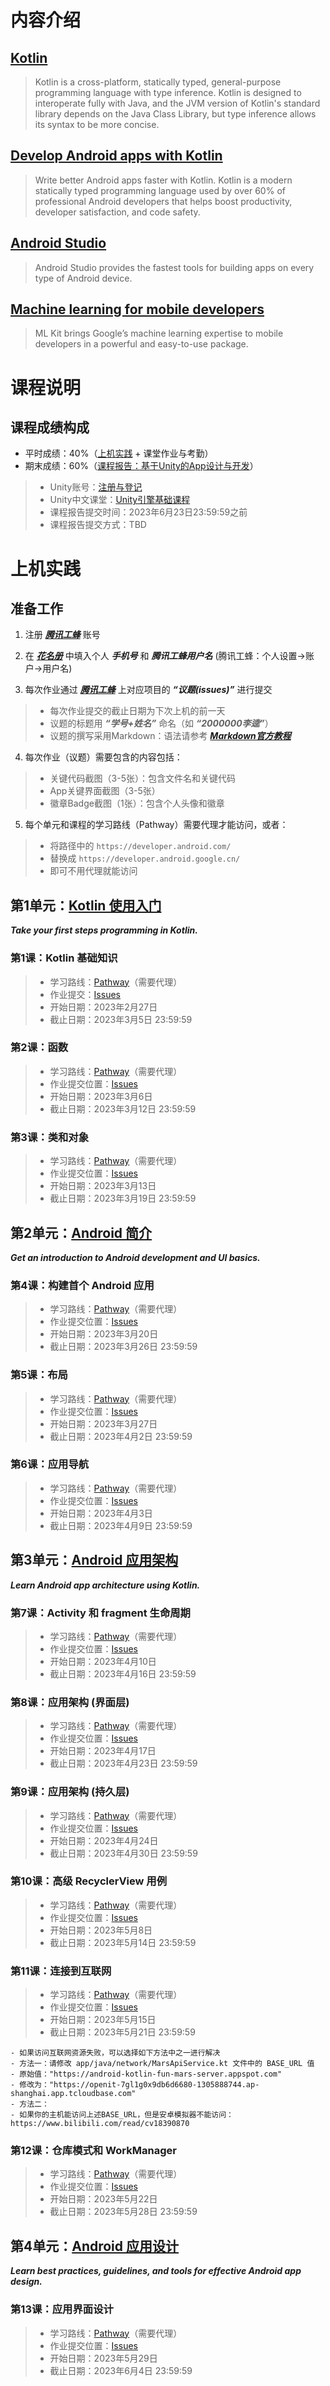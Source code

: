 # 内容介绍

## [Kotlin](https://kotlinlang.org/)

> Kotlin is a cross-platform, statically typed, general-purpose programming language with type inference. Kotlin is designed to interoperate fully with Java, and the JVM version of Kotlin's standard library depends on the Java Class Library, but type inference allows its syntax to be more concise.

## [Develop Android apps with Kotlin](https://developer.android.com/kotlin) 

> Write better Android apps faster with Kotlin. Kotlin is a modern statically typed programming language used by over 60% of professional Android developers that helps boost productivity, developer satisfaction, and code safety.

## [Android Studio](https://developer.android.com/studio) 

> Android Studio provides the fastest tools for building apps on every type of Android device.

## [Machine learning for mobile developers](https://developers.google.com/ml-kit) 

> ML Kit brings Google’s machine learning expertise to mobile developers in a powerful and easy-to-use package. 

# 课程说明
## 课程成绩构成
- 平时成绩：40%（[上机实践](https://k.nkugame.com/#/?id=%e4%b8%8a%e6%9c%ba%e5%ae%9e%e8%b7%b5) + 课堂作业与考勤）
- 期末成绩：60%（[课程报告：基于Unity的App设计与开发](https://docs.qq.com/doc/DYkV4cUlObnlEcmdZ)）
> - Unity账号：[注册与登记](https://docs.qq.com/sheet/DYmVES0JZUlRoeWJC?tab=BB08J2)
> - Unity中文课堂：[Unity引擎基础课程](https://learn.u3d.cn/campus/course/unity-ling-hang-ji-hua/introduction)
> - 课程报告提交时间：2023年6月23日23:59:59之前
> - 课程报告提交方式：TBD


# 上机实践
## 准备工作
1. 注册 ***[腾讯工蜂](https://code.tencent.com/)*** 账号

2. 在 ***[花名册](https://docs.qq.com/sheet/DYkhuUXp6eE1neURh?tab=BB08J2)*** 中填入个人 ***手机号*** 和 ***腾讯工蜂用户名*** (腾讯工蜂：个人设置->账户->用户名)

3. 每次作业通过 ***[腾讯工蜂](https://code.tencent.com/)*** 上对应项目的 ***“议题(issues)”*** 进行提交
> - 每次作业提交的截止日期为下次上机的前一天
> - 议题的标题用 ***“学号+姓名”*** 命名（如 ***“2000000李逵”***）
> - 议题的撰写采用Markdown：语法请参考 ***[Markdown官方教程](https://markdown.com.cn/basic-syntax/)***

4. 每次作业（议题）需要包含的内容包括：
> - 关键代码截图（3-5张）：包含文件名和关键代码
> - App关键界面截图（3-5张）
> - 徽章Badge截图（1张）：包含个人头像和徽章

5. 每个单元和课程的学习路线（Pathway）需要代理才能访问，或者：
> - 将路径中的 `https://developer.android.com/`
> - 替换成 `https://developer.android.google.cn/` 
> - 即可不用代理就能访问

## 第1单元：[Kotlin 使用入门](https://developer.android.com/courses/android-development-with-kotlin/unit-1)
***Take your first steps programming in Kotlin.***

### 第1课：Kotlin 基础知识
> - 学习路线：[Pathway](https://developer.android.com/courses/pathways/android-development-with-kotlin-1)（需要代理）
> - 作业提交：[Issues](https://git.code.tencent.com/smd2023/Lesson1)
> - 开始日期：2023年2月27日
> - 截止日期：2023年3月5日 23:59:59

### 第2课：函数
> - 学习路线：[Pathway](https://developer.android.com/courses/pathways/android-development-with-kotlin-2)（需要代理）
> - 作业提交位置：[Issues](https://git.code.tencent.com/smd2023/Lesson2)
> - 开始日期：2023年3月6日
> - 截止日期：2023年3月12日 23:59:59

### 第3课：类和对象
> - 学习路线：[Pathway](https://developer.android.com/courses/pathways/android-development-with-kotlin-3)（需要代理）
> - 作业提交位置：[Issues](https://git.code.tencent.com/smd2023/Lesson3)
> - 开始日期：2023年3月13日
> - 截止日期：2023年3月19日 23:59:59

## 第2单元：[Android 简介](https://developer.android.com/courses/android-development-with-kotlin/unit-2)
***Get an introduction to Android development and UI basics.***

### 第4课：构建首个 Android 应用
> - 学习路线：[Pathway](https://developer.android.com/courses/pathways/android-development-with-kotlin-4)（需要代理）
> - 作业提交位置：[Issues](https://git.code.tencent.com/smd2023/Lesson4)
> - 开始日期：2023年3月20日
> - 截止日期：2023年3月26日 23:59:59

### 第5课：布局
> - 学习路线：[Pathway](https://developer.android.com/courses/pathways/android-development-with-kotlin-5)（需要代理）
> - 作业提交位置：[Issues](https://git.code.tencent.com/smd2023/Lesson5)
> - 开始日期：2023年3月27日
> - 截止日期：2023年4月2日 23:59:59

### 第6课：应用导航
> - 学习路线：[Pathway](https://developer.android.com/courses/pathways/android-development-with-kotlin-6)（需要代理）
> - 作业提交位置：[Issues](https://git.code.tencent.com/smd2023/Lesson6)
> - 开始日期：2023年4月3日
> - 截止日期：2023年4月9日 23:59:59

## 第3单元：[Android 应用架构](https://developer.android.com/courses/android-development-with-kotlin/unit-3)
***Learn Android app architecture using Kotlin.***

### 第7课：Activity 和 fragment 生命周期
> - 学习路线：[Pathway](https://developer.android.com/courses/pathways/android-development-with-kotlin-7)（需要代理）
> - 作业提交位置：[Issues](https://git.code.tencent.com/smd2023/Lesson7)
> - 开始日期：2023年4月10日
> - 截止日期：2023年4月16日 23:59:59

### 第8课：应用架构 (界面层)
> - 学习路线：[Pathway](https://developer.android.com/courses/pathways/android-development-with-kotlin-8)（需要代理）
> - 作业提交位置：[Issues](https://git.code.tencent.com/smd2023/Lesson8)
> - 开始日期：2023年4月17日
> - 截止日期：2023年4月23日 23:59:59

### 第9课：应用架构 (持久层)
> - 学习路线：[Pathway](https://developer.android.com/courses/pathways/android-development-with-kotlin-9)（需要代理）
> - 作业提交位置：[Issues](https://git.code.tencent.com/smd2023/Lesson9)
> - 开始日期：2023年4月24日
> - 截止日期：2023年4月30日 23:59:59

### 第10课：高级 RecyclerView 用例
> - 学习路线：[Pathway](https://developer.android.com/courses/pathways/android-development-with-kotlin-10)（需要代理）
> - 作业提交位置：[Issues](https://git.code.tencent.com/smd2023/Lesson10)
> - 开始日期：2023年5月8日
> - 截止日期：2023年5月14日 23:59:59

### 第11课：连接到互联网
> - 学习路线：[Pathway](https://developer.android.com/courses/pathways/android-development-with-kotlin-11)（需要代理）
> - 作业提交位置：[Issues](https://git.code.tencent.com/smd2023/Lesson11)
> - 开始日期：2023年5月15日
> - 截止日期：2023年5月21日 23:59:59

    - 如果访问互联网资源失败，可以选择如下方法中之一进行解决
    - 方法一：请修改 app/java/network/MarsApiService.kt 文件中的 BASE_URL 值
    - 原始值："https://android-kotlin-fun-mars-server.appspot.com"
    - 修改为："https://openit-7gl1g0x9db6d6680-1305888744.ap-shanghai.app.tcloudbase.com"
    - 方法二：
    - 如果你的主机能访问上述BASE_URL，但是安卓模拟器不能访问：https://www.bilibili.com/read/cv18390870

### 第12课：仓库模式和 WorkManager
> - 学习路线：[Pathway](https://developer.android.com/courses/pathways/android-development-with-kotlin-12)（需要代理）
> - 作业提交位置：[Issues](https://git.code.tencent.com/smd2023/Lesson12)
> - 开始日期：2023年5月22日
> - 截止日期：2023年5月28日 23:59:59

## 第4单元：[Android 应用设计](https://developer.android.com/courses/android-development-with-kotlin/unit-4)
***Learn best practices, guidelines, and tools for effective Android app design.***

### 第13课：应用界面设计
> - 学习路线：[Pathway](https://developer.android.com/courses/pathways/android-development-with-kotlin-13)（需要代理）
> - 作业提交位置：[Issues](https://git.code.tencent.com/smd2023/Lesson13)
> - 开始日期：2023年5月29日
> - 截止日期：2023年6月4日 23:59:59